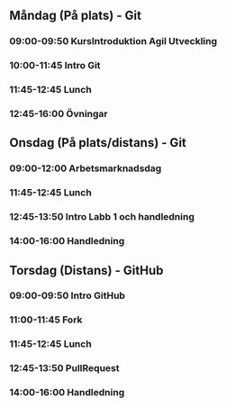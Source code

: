 ## Måndag (På plats) - Git
### 09:00-09:50 KursIntroduktion Agil Utveckling
### 10:00-11:45 Intro Git
### 11:45-12:45 Lunch
### 12:45-16:00 Övningar

## Onsdag (På plats/distans) - Git
### 09:00-12:00 Arbetsmarknadsdag 
### 11:45-12:45 Lunch
### 12:45-13:50 Intro Labb 1 och handledning
### 14:00-16:00 Handledning

## Torsdag (Distans) - GitHub
### 09:00-09:50 Intro GitHub
### 11:00-11:45 Fork
### 11:45-12:45 Lunch
### 12:45-13:50 PullRequest
### 14:00-16:00 Handledning